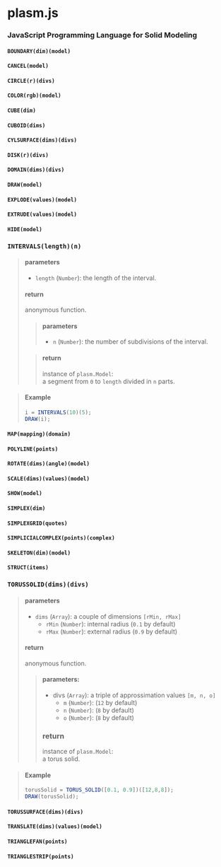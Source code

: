 # plasm.js

### JavaScript Programming Language for Solid Modeling

#### `BOUNDARY(dim)(model)`

#### `CANCEL(model)`

#### `CIRCLE(r)(divs)`

#### `COLOR(rgb)(model)`

#### `CUBE(dim)`

#### `CUBOID(dims)`

#### `CYLSURFACE(dims)(divs)`

#### `DISK(r)(divs)`

#### `DOMAIN(dims)(divs)`

#### `DRAW(model)`

#### `EXPLODE(values)(model)`

#### `EXTRUDE(values)(model)`

#### `HIDE(model)`

### `INTERVALS(length)(n)`

> #### parameters
> - `length` (`Number`): the length of the interval.
>
> #### return 
> anonymous function.
> > #### parameters
> > - `n` (`Number`): the number of subdivisions of the interval.
>
> > #### return
> > instance of `plasm.Model`:  
> > a segment from `0` to `length` divided in `n` parts.

> #### Example
>
>```js
> i = INTERVALS(10)(5);
> DRAW(i);
>```

#### `MAP(mapping)(domain)`

#### `POLYLINE(points)`

#### `ROTATE(dims)(angle)(model)`

#### `SCALE(dims)(values)(model)`

#### `SHOW(model)`

#### `SIMPLEX(dim)`

#### `SIMPLEXGRID(quotes)`

#### `SIMPLICIALCOMPLEX(points)(complex)`

#### `SKELETON(dim)(model)`

#### `STRUCT(items)`

### `TORUSSOLID(dims)(divs)`

> #### parameters
> - `dims` (`Array`): a couple of dimensions `[rMin, rMax]`
>   - `rMin` (`Number`): internal radius (`0.1` by default)
>   - `rMax` (`Number`): external radius (`0.9` by default)
> #### return
> anonymous function.
> > #### parameters:
> > - divs (`Array`): a triple of approssimation values `[m, n, o]`
> >   - `m` (`Number`): (`12` by default)
> >   - `n` (`Number`): (`8` by default)
> >   - `o` (`Number`): (`8` by default)
> > ### return
> > instance of `plasm.Model`:  
> > a torus solid.

> #### Example
> 
> ```js
> torusSolid = TORUS_SOLID([0.1, 0.9])([12,8,8]);
> DRAW(torusSolid);
> ```

#### `TORUSSURFACE(dims)(divs)`

#### `TRANSLATE(dims)(values)(model)`

#### `TRIANGLEFAN(points)`

#### `TRIANGLESTRIP(points)`
